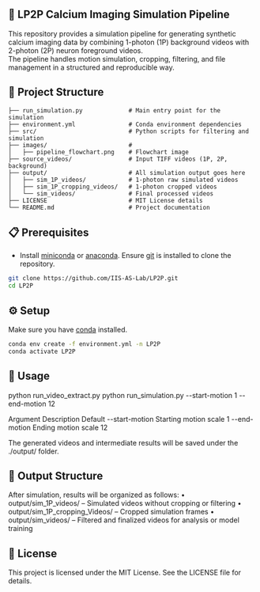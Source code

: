 ## 🧪 LP2P Calcium Imaging Simulation Pipeline
This repository provides a simulation pipeline for generating synthetic calcium imaging data by combining 1-photon (1P) background videos with 2-photon (2P) neuron foreground videos.  
The pipeline handles motion simulation, cropping, filtering, and file management in a structured and reproducible way.


## 📁 Project Structure
```
├── run_simulation.py             # Main entry point for the simulation
├── environment.yml               # Conda environment dependencies
├── src/                          # Python scripts for filtering and simulation
├── images/                       # 
│   ├── pipeline_flowchart.png	  # Flowchart image
├── source_videos/                # Input TIFF videos (1P, 2P, background)
├── output/                       # All simulation output goes here
│   ├── sim_1P_videos/            # 1-photon raw simulated videos
│   ├── sim_1P_cropping_videos/   # 1-photon cropped videos
│   └── sim_videos/               # Final processed videos
├── LICENSE                 	  # MIT License details
└── README.md                     # Project documentation
```

## 📋 Prerequisites
- Install [miniconda](https://docs.conda.io/en/latest/miniconda.html)
or [anaconda](https://www.anaconda.com/products/distribution). Ensure [git](https://git-scm.com/) is installed to clone the repository.
```bash
git clone https://github.com/IIS-AS-Lab/LP2P.git
cd LP2P
```

## ⚙️ Setup
Make sure you have [conda](https://docs.conda.io/) installed.

```bash
conda env create -f environment.yml -n LP2P
conda activate LP2P
```


## 🚀 Usage
python run_video_extract.py
python run_simulation.py --start-motion 1 --end-motion 12

Argument			Description					Default
--start-motion		Starting motion scale		1
--end-motion		Ending motion scale 		12

The generated videos and intermediate results will be saved under the ./output/ folder.


## 🧪 Output Structure
After simulation, results will be organized as follows:
	•	output/sim_1P_videos/ – Simulated videos without cropping or filtering
	•	output/sim_1P_cropping_Videos/ – Cropped simulation frames
	•	output/sim_videos/ – Filtered and finalized videos for analysis or model training


## 📜 License
This project is licensed under the MIT License. See the LICENSE file for details.

